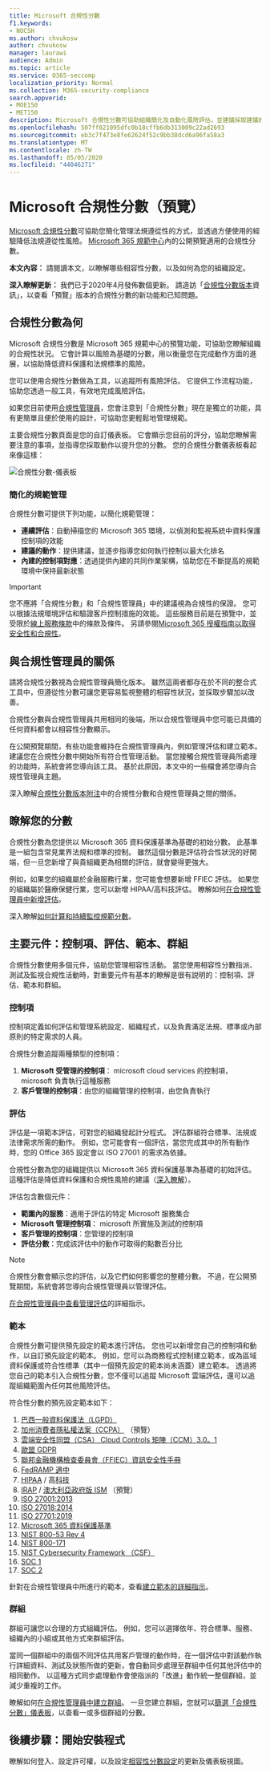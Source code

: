 ```yaml
---
title: Microsoft 合規性分數
f1.keywords:
- NOCSH
ms.author: chvukosw
author: chvukosw
manager: laurawi
audience: Admin
ms.topic: article
ms.service: O365-seccomp
localization_priority: Normal
ms.collection: M365-security-compliance
search.appverid:
- MOE150
- MET150
description: Microsoft 合規性分數可協助組織簡化及自動化風險評估，並建議採取建議的動作以協助解決風險。
ms.openlocfilehash: 507ff021095dfc0b18cffb6db313009c22ad2693
ms.sourcegitcommit: eb3c7f473e8fe62624f52c9bb38dcd6a96fa58a3
ms.translationtype: MT
ms.contentlocale: zh-TW
ms.lasthandoff: 05/05/2020
ms.locfileid: "44046271"
---
```

# <a name="microsoft-compliance-score-preview"></a>Microsoft 合規性分數（預覽）

[Microsoft 合規性分數](https://compliance.microsoft.com/compliancescore)可協助您簡化管理法規遵從性的方式，並透過方便使用的經驗降低法規遵從性風險。 [Microsoft 365 規範中心](microsoft-365-compliance-center.md)內的公開預覽適用的合規性分數。

**本文內容：** 請閱讀本文，以瞭解哪些相容性分數，以及如何為您的組織設定。

**深入瞭解更新：** 我們已于2020年4月發佈數個更新。 請造訪「[合規性分數版本](compliance-score-release-notes.md)資訊」，以查看「預覽」版本的合規性分數的新功能和已知問題。

## <a name="what-is-compliance-score"></a>合規性分數為何

Microsoft 合規性分數是 Microsoft 365 規範中心的預覽功能，可協助您瞭解組織的合規性狀況。 它會計算以風險為基礎的分數，用以衡量您在完成動作方面的進展，以協助降低資料保護和法規標準的風險。

您可以使用合規性分數做為工具，以追蹤所有風險評估。 它提供工作流程功能，協助您透過一般工具，有效地完成風險評估。

如果您目前使用[合規性管理員](compliance-manager-overview.md)，您會注意到「合規性分數」現在是獨立的功能，具有更簡單且便於使用的設計，可協助您更輕鬆地管理規範。 

主要合規性分數頁面是您的自訂儀表板。 它會顯示您目前的評分，協助您瞭解需要注意的事項，並指導您採取動作以提升您的分數。 您的合規性分數儀表板看起來像這樣：

![合規性分數-儀表板](../media/compliance-score-dashboard.png "合規性分數儀表板")

### <a name="simplified-compliance-management"></a>簡化的規範管理

合規性分數可提供下列功能，以簡化規範管理：

- **連續評估**：自動掃描您的 Microsoft 365 環境，以偵測和監視系統中資料保護控制項的效能
- **建議的動作**：提供建議，並逐步指導您如何執行控制以最大化排名
-  **內建的控制項對應**：透過提供內建的共同作業架構，協助您在不斷提高的規範環境中保持最新狀態

> [!IMPORTANT]
> 您不應將「合規性分數」和「合規性管理員」中的建議視為合規性的保證。 您可以根據法規環境評估和驗證客戶控制措施的效能。 這些服務目前是在預覽中，並受限於[線上服務條款](https://go.microsoft.com/fwlink/?linkid=2108910)中的條款及條件。 另請參閱[Microsoft 365 授權指南以取得安全性和合規性](https://docs.microsoft.com/office365/servicedescriptions/microsoft-365-service-descriptions/microsoft-365-tenantlevel-services-licensing-guidance/microsoft-365-security-compliance-licensing-guidance)。

## <a name="relationship-to-compliance-manager"></a>與合規性管理員的關係

請將合規性分數視為合規性管理員簡化版本。 雖然這兩者都存在於不同的整合式工具中，但遵從性分數可讓您更容易監視整體的相容性狀況，並採取步驟加以改善。

合規性分數與合規性管理員共用相同的後端，所以合規性管理員中您可能已具備的任何資料都會以相容性分數顯示。

在公開預覽期間，有些功能會維持在合規性管理員內，例如管理評估和建立範本。 建議您在合規性分數中開始所有符合性管理活動。 當您接觸合規性管理員所處理的功能時，系統會將您導向該工具。 基於此原因，本文中的一些檔會將您導向合規性管理員主題。

深入瞭解[合規性分數版本附注](compliance-score-release-notes.md)中的合規性分數和合規性管理員之間的關係。

## <a name="understanding-your-score"></a>瞭解您的分數

合規性分數為您提供以 Microsoft 365 資料保護基準為基礎的初始分數。 此基準是一組包含常見業界法規和標準的控制。 雖然這個分數是評估符合性狀況的好開端，但一旦您新增了與貴組織更為相關的評估，就會變得更強大。

例如，如果您的組織屬於金融服務行業，您可能會想要新增 FFIEC 評估。 如果您的組織屬於醫療保健行業，您可以新增 HIPAA/高科技評估。 瞭解如何[在合規性管理員中新增評估](working-with-compliance-manager.md#assessments)。

深入瞭解[如何計算和持續監控規範分數](compliance-score-methodology.md)。


## <a name="key-components-controls-assessments-templates-groups"></a>主要元件：控制項、評估、範本、群組

合規性分數使用多個元件，協助您管理相容性活動。 當您使用相容性分數指派、測試及監視合規性活動時，對重要元件有基本的瞭解是很有説明的：控制項、評估、範本和群組。

### <a name="controls"></a>控制項

控制項定義如何評估和管理系統設定、組織程式，以及負責滿足法規、標準或內部原則的特定需求的人員。

合規性分數追蹤兩種類型的控制項：

1. **Microsoft 受管理的控制項**： microsoft cloud services 的控制項，microsoft 負責執行這種服務
2. **客戶管理的控制項**：由您的組織管理的控制項，由您負責執行
 
### <a name="assessments"></a>評估

評估是一項範本評估，可對您的組織發起計分程式。 評估群組符合標準、法規或法律需求所需的動作。 例如，您可能會有一個評估，當您完成其中的所有動作時，您的 Office 365 設定會以 ISO 27001 的需求為依據。

合規性分數為您的組織提供以 Microsoft 365 資料保護基準為基礎的初始評估。 這種評估是降低資料保護和合規性風險的建議（[深入瞭解](compliance-score-methodology.md#initial-score-based-on-microsoft-365-data-protection-baseline)）。

評估包含數個元件：

- **範圍內的服務**：適用于評估的特定 Microsoft 服務集合
- **Microsoft 管理控制項**： microsoft 所實施及測試的控制項
- **客戶管理的控制項**：您管理的控制項
- **評估分數**：完成該評估中的動作可取得的點數百分比

> [!NOTE]
> 合規性分數會顯示您的評估，以及它們如何影響您的整體分數。 不過，在公開預覽期間，系統會將您導向合規性管理員以管理評估。

[在合規性管理員中查看管理評估](working-with-compliance-manager.md#assessments)的詳細指示。

### <a name="templates"></a>範本

合規性分數可提供預先設定的範本進行評估。 您也可以新增您自己的控制項和動作，以自訂預先設定的範本。 例如，您可以為商務程式控制建立範本，或為區域資料保護或符合性標準（其中一個預先設定的範本尚未涵蓋）建立範本。 透過將您自己的範本引入合規性分數，您不僅可以追蹤 Microsoft 雲端評估，還可以追蹤組織範圍內任何其他風險評估。

符合性分數的預先設定範本如下：

1. [巴西一般資料保護法（LGPD）](https://go.microsoft.com/fwlink/?linkid=2115387)
2. [加州消費者隱私權法案（CCPA）](https://go.microsoft.com/fwlink/?linkid=2108871) （預覽）
3. [雲端安全性同盟（CSA） Cloud Controls 矩陣（CCM）3.0。1](https://go.microsoft.com/fwlink/?linkid=2109076)
4. [歐盟 GDPR](https://go.microsoft.com/fwlink/?linkid=2108870)
5. [聯邦金融機構檢查委員會（FFIEC）資訊安全性手冊](https://go.microsoft.com/fwlink/?linkid=2109077)
6. [FedRAMP 適中](https://go.microsoft.com/fwlink/?linkid=2108869)
7. [HIPAA](https://go.microsoft.com/fwlink/?linkid=2109078) / 高[科技](https://go.microsoft.com/fwlink/?linkid=2109079)
8. [IRAP](https://go.microsoft.com/fwlink/?linkid=2113709) / [澳大利亞政府版 ISM](https://go.microsoft.com/fwlink/?linkid=2113024) （預覽）
9. [ISO 27001:2013](https://go.microsoft.com/fwlink/?linkid=2109073)
10. [ISO 27018:2014](https://go.microsoft.com/fwlink/?linkid=2109074)
11. [ISO 27701:2019](https://go.microsoft.com/fwlink/?linkid=2113025)
12. [Microsoft 365 資料保護基準](compliance-score-methodology.md#initial-score-based-on-microsoft-365-data-protection-baseline)
13. [NIST 800-53 Rev 4](https://go.microsoft.com/fwlink/?linkid=2109075)
14. [NIST 800-171](https://go.microsoft.com/fwlink/?linkid=2108867)
15. [NIST Cybersecurity Framework （CSF）](https://go.microsoft.com/fwlink/?linkid=2108868)
16. [SOC 1](https://go.microsoft.com/fwlink/?linkid=2115184)
17. [SOC 2](https://go.microsoft.com/fwlink/?linkid=2115184)

針對在合規性管理員中所進行的範本，查看[建立範本的詳細指示](working-with-compliance-manager.md#templates)。

### <a name="groups"></a>群組

群組可讓您以合理的方式組織評估。 例如，您可以選擇依年、符合標準、服務、組織內的小組或其他方式來群組評估。

當同一個群組中的兩個不同評估共用客戶管理的動作時，在一個評估中對該動作執行詳細資料、測試及狀態所做的更新，會自動同步處理至群組中任何其他評估中的相同動作。 以這種方式同步處理動作會使指派的「改進」動作統一整個群組，並減少重複的工作。

瞭解如何[在合規性管理員中建立群組](working-with-compliance-manager.md#groups)。 一旦您建立群組，您就可以[篩選「合規性分數」儀表板](compliance-score-setup.md#filtering-your-dashboard-view)，以查看一或多個群組的分數。

## <a name="next-step-begin-setup"></a>後續步驟：開始安裝程式

瞭解如何登入、設定許可權，以及設定[相容性分數設定](compliance-score-setup.md)的更新及儀表板視圖。
